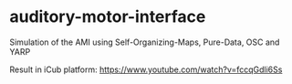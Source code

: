 # auditory-motor-interface
Simulation of the AMI using Self-Organizing-Maps, Pure-Data, OSC and YARP


Result in iCub platform: https://www.youtube.com/watch?v=fccqGdli6Ss
